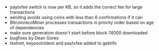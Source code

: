 * paytxfee switch is now per KB, so it adds the correct fee for large transactions
* sending avoids using coins with less than 6 confirmations if it can
* BitcoinrecoMiner processes transactions in priority order based on age of dependencies
* make sure generation doesn't start before block 74000 downloaded
* bugfixes by Dean Gores
* testnet, keypoololdest and paytxfee added to getinfo
